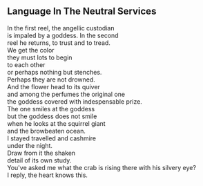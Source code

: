 Language In The Neutral Services
--------------------------------
In the first reel, the angellic custodian  
is impaled by a goddess. In the second  
reel he returns, to trust and to tread.  
We get the color  
they must lots to begin  
to each other  
or perhaps nothing but stenches.  
Perhaps they are not drowned.  
And the flower head to its quiver  
and among the perfumes the original one  
the goddess covered with indespensable prize.  
The one smiles at the goddess  
but the goddess does not smile  
when he looks at the squirrel giant  
and the browbeaten ocean.  
I stayed travelled and cashmire  
under the night.  
Draw from it the shaken  
detail of its own study.  
You've asked me what the crab is rising there with his silvery eye?  
I reply, the heart knows this.  
